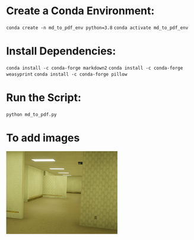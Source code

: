 
# Create a Conda Environment:
`conda create -n md_to_pdf_env python=3.8`
`conda activate md_to_pdf_env`

# Install Dependencies:
`conda install -c conda-forge markdown2`
`conda install -c conda-forge weasyprint`
`conda install -c conda-forge pillow`


# Run the Script:
`python md_to_pdf.py`


# To add images

<img src="img/latest-419827327.png" alt="Backrooms" style="width:300px;"/>